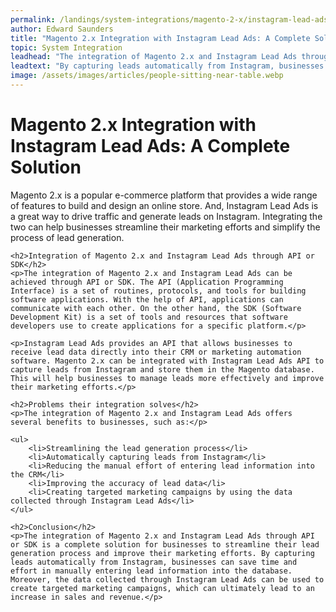 ```yaml
---
permalink: /landings/system-integrations/magento-2-x/instagram-lead-ads
author: Edward Saunders
title: "Magento 2.x Integration with Instagram Lead Ads: A Complete Solution"
topic: System Integration
leadhead: "The integration of Magento 2.x and Instagram Lead Ads through API or SDK is a complete solution for businesses to streamline their lead generation process and improve their marketing efforts"
leadtext: "By capturing leads automatically from Instagram, businesses can save time and effort in manually entering lead information into the database. Moreover, the data collected through Instagram Lead Ads can be used to create targeted marketing campaigns, which can ultimately lead to an increase in sales and revenue."
image: /assets/images/articles/people-sitting-near-table.webp
---
```

<div class="arttext">    <h1>Magento 2.x Integration with Instagram Lead Ads: A Complete Solution</h1>
    <p>Magento 2.x is a popular e-commerce platform that provides a wide range of features to build and design an online store. And, Instagram Lead Ads is a great way to drive traffic and generate leads on Instagram. Integrating the two can help businesses streamline their marketing efforts and simplify the process of lead generation.</p>

    <h2>Integration of Magento 2.x and Instagram Lead Ads through API or SDK</h2>
    <p>The integration of Magento 2.x and Instagram Lead Ads can be achieved through API or SDK. The API (Application Programming Interface) is a set of routines, protocols, and tools for building software applications. With the help of API, applications can communicate with each other. On the other hand, the SDK (Software Development Kit) is a set of tools and resources that software developers use to create applications for a specific platform.</p>

    <p>Instagram Lead Ads provides an API that allows businesses to receive lead data directly into their CRM or marketing automation software. Magento 2.x can be integrated with Instagram Lead Ads API to capture leads from Instagram and store them in the Magento database. This will help businesses to manage leads more effectively and improve their marketing efforts.</p>

    <h2>Problems their integration solves</h2>
    <p>The integration of Magento 2.x and Instagram Lead Ads offers several benefits to businesses, such as:</p>

    <ul>
        <li>Streamlining the lead generation process</li>
        <li>Automatically capturing leads from Instagram</li>
        <li>Reducing the manual effort of entering lead information into the CRM</li>
        <li>Improving the accuracy of lead data</li>
        <li>Creating targeted marketing campaigns by using the data collected through Instagram Lead Ads</li>
    </ul>

    <h2>Conclusion</h2>
    <p>The integration of Magento 2.x and Instagram Lead Ads through API or SDK is a complete solution for businesses to streamline their lead generation process and improve their marketing efforts. By capturing leads automatically from Instagram, businesses can save time and effort in manually entering lead information into the database. Moreover, the data collected through Instagram Lead Ads can be used to create targeted marketing campaigns, which can ultimately lead to an increase in sales and revenue.</p>
</div>